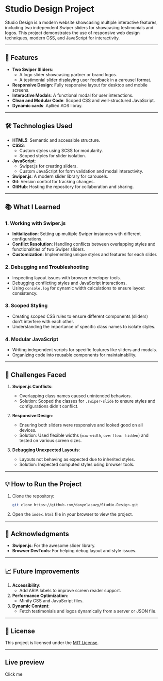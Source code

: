 # Studio Design Project

Studio Design is a modern website showcasing multiple interactive features, including two independent Swiper sliders for showcasing testimonials and logos. This project demonstrates the use of responsive web design techniques, modern CSS, and JavaScript for interactivity.

---

## 🚀 Features

- **Two Swiper Sliders**:
  - A logo slider showcasing partner or brand logos.
  - A testimonial slider displaying user feedback in a carousel format.
- **Responsive Design**: Fully responsive layout for desktop and mobile screens.
- **Interactive Modals**: A functional modal for user interactions.
- **Clean and Modular Code**: Scoped CSS and well-structured JavaScript.
- **Dynamic cards**: Apllied AOS libray.

---

## 🛠️ Technologies Used

- **HTML5**: Semantic and accessible structure.
- **CSS3**:
  - Custom styles using SCSS for modularity.
  - Scoped styles for slider isolation.
- **JavaScript**:
  - Swiper.js for creating sliders.
  - Custom JavaScript for form validation and modal interactivity.
- **Swiper.js**: A modern slider library for carousels.
- **Git**: Version control for tracking changes.
- **GitHub**: Hosting the repository for collaboration and sharing.

---

## 📚 What I Learned

### 1. **Working with Swiper.js**

- **Initialization**: Setting up multiple Swiper instances with different configurations.
- **Conflict Resolution**: Handling conflicts between overlapping styles and functionalities of two Swiper sliders.
- **Customization**: Implementing unique styles and features for each slider.

### 2. **Debugging and Troubleshooting**

- Inspecting layout issues with browser developer tools.
- Debugging conflicting styles and JavaScript interactions.
- Using `console.log` for dynamic width calculations to ensure layout consistency.

### 3. **Scoped Styling**

- Creating scoped CSS rules to ensure different components (sliders) don't interfere with each other.
- Understanding the importance of specific class names to isolate styles.

### 4. **Modular JavaScript**

- Writing independent scripts for specific features like sliders and modals.
- Organizing code into reusable components for maintainability.

---

## 🌟 Challenges Faced

1. **Swiper.js Conflicts**:

   - Overlapping class names caused unintended behaviors.
   - Solution: Scoped the classes for `.swiper-slide` to ensure styles and configurations didn't conflict.

2. **Responsive Design**:

   - Ensuring both sliders were responsive and looked good on all devices.
   - Solution: Used flexible widths (`max-width`, `overflow: hidden`) and tested on various screen sizes.

3. **Debugging Unexpected Layouts**:
   - Layouts not behaving as expected due to inherited styles.
   - Solution: Inspected computed styles using browser tools.

---

## 💡 How to Run the Project

1. Clone the repository:
   ```bash
   git clone https://github.com/danyelasuzy/Studio-Design.git
   ```
2. Open the `index.html` file in your browser to view the project.

---

## 🤝 Acknowledgments

- **Swiper.js**: For the awesome slider library.
- **Browser DevTools**: For helping debug layout and style issues.

---

## 📈 Future Improvements

1. **Accessibility**:
   - Add ARIA labels to improve screen reader support.
2. **Performance Optimization**:
   - Minify CSS and JavaScript files.
3. **Dynamic Content**:
   - Fetch testimonials and logos dynamically from a server or JSON file.

---

## 📝 License

This project is licensed under the [MIT License](LICENSE).

---

## Live preview

Click me
